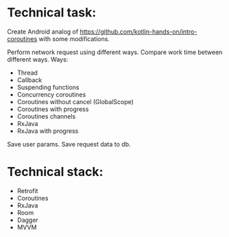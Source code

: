 #  Technical task:
Create Android analog of https://github.com/kotlin-hands-on/intro-coroutines with some modifications.

Perform network request using different ways.
Compare work time between different ways.
Ways:
- Thread
- Callback
- Suspending functions
- Concurrency coroutines
- Coroutines without cancel (GlobalScope)
- Coroutines with progress
- Coroutines channels
- RxJava
- RxJava with progress

Save user params. Save request data to db.

# Technical stack:
- Retrofit
- Coroutines
- RxJava
- Room
- Dagger
- MVVM